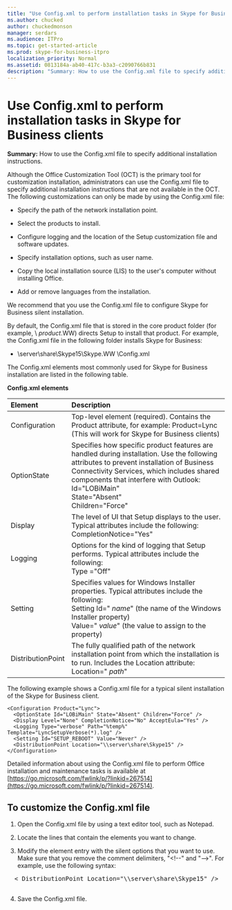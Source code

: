 ```yaml
---
title: "Use Config.xml to perform installation tasks in Skype for Business clients"
ms.author: chucked
author: chuckedmonson
manager: serdars
ms.audience: ITPro
ms.topic: get-started-article
ms.prod: skype-for-business-itpro
localization_priority: Normal
ms.assetid: 0813184a-ab40-417c-b3a3-c2090766b831
description: "Summary: How to use the Config.xml file to specify additional installation instructions."
---
```


# Use Config.xml to perform installation tasks in Skype for Business clients
 
**Summary:** How to use the Config.xml file to specify additional installation instructions.
  
Although the Office Customization Tool (OCT) is the primary tool for customization installation, administrators can use the Config.xml file to specify additional installation instructions that are not available in the OCT. The following customizations can only be made by using the Config.xml file:
  
- Specify the path of the network installation point.
    
- Select the products to install.
    
- Configure logging and the location of the Setup customization file and software updates.
    
- Specify installation options, such as user name.
    
- Copy the local installation source (LIS) to the user's computer without installing Office.
    
- Add or remove languages from the installation.
    
We recommend that you use the Config.xml file to configure Skype for Business silent installation. 
  
By default, the Config.xml file that is stored in the core product folder (for example, \ _product_.WW) directs Setup to install that product. For example, the Config.xml file in the following folder installs Skype for Business:
  
- \\server\share\Skype15\Skype.WW \Config.xml
    
The Config.xml elements most commonly used for Skype for Business installation are listed in the following table.
  
**Config.xml elements**

|**Element**|**Description**|
|:-----|:-----|
|Configuration  <br/> |Top-level element (required). Contains the Product attribute, for example: Product=Lync (This will work for Skype for Business clients)  <br/> |
|OptionState  <br/> | Specifies how specific product features are handled during installation. Use the following attributes to prevent installation of Business Connectivity Services, which includes shared components that interfere with Outlook: <br/>  Id="LOBiMain" <br/>  State="Absent" <br/>  Children="Force" <br/> |
|Display  <br/> | The level of UI that Setup displays to the user. Typical attributes include the following: <br/>  CompletionNotice="Yes" | "No"(default) <br/>  AcceptEula="Yes" | "No"(default) <br/> |
|Logging  <br/> | Options for the kind of logging that Setup performs. Typical attributes include the following: <br/>  Type ="Off" | "Standard"(default) | "Verbose" <br/>  Template=" _filename_.txt" (the name of the log file)  <br/> |
|Setting  <br/> | Specifies values for Windows Installer properties. Typical attributes include the following: <br/>  Setting Id=" _name_" (the name of the Windows Installer property)  <br/>  Value=" _value_" (the value to assign to the property)  <br/> |
|DistributionPoint  <br/> | The fully qualified path of the network installation point from which the installation is to run. Includes the Location attribute: <br/>  Location=" _path_"  <br/> |
   
The following example shows a Config.xml file for a typical silent installation of the Skype for Business client. 
  
```
<Configuration Product="Lync"> 
  <OptionState Id="LOBiMain" State="Absent" Children="Force" /> 
  <Display Level="None" CompletionNotice="No" AcceptEula="Yes" /> 
  <Logging Type="verbose" Path="%temp%" Template="LyncSetupVerbose(*).log" />
  <Setting Id="SETUP_REBOOT" Value="Never" /> 
  <DistributionPoint Location="\\server\share\Skype15" /> 
</Configuration>
```

Detailed information about using the Config.xml file to perform Office installation and maintenance tasks is available at [https://go.microsoft.com/fwlink/p/?linkid=267514](https://go.microsoft.com/fwlink/p/?linkid=267514).
  
## To customize the Config.xml file

1. Open the Config.xml file by using a text editor tool, such as Notepad.
    
2. Locate the lines that contain the elements you want to change.
    
3. Modify the element entry with the silent options that you want to use. Make sure that you remove the comment delimiters, "\<!--" and "--\>". For example, use the following syntax:
    
  <pre>
  < DistributionPoint Location="\\server\share\Skype15" />
  </pre>

4. Save the Config.xml file.
    

